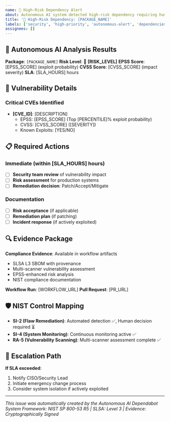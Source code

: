 ```yaml
---
name: 🚨 High-Risk Dependency Alert
about: Autonomous AI system detected high-risk dependency requiring human review
title: '🚨 High-Risk Dependency: [PACKAGE_NAME]'
labels: ['security', 'high-priority', 'autonomous-alert', 'dependencies']
assignees: []
---
```


## 🤖 Autonomous AI Analysis Results

**Package**: `[PACKAGE_NAME]`
**Risk Level**: 🔴 **[RISK_LEVEL]**
**EPSS Score**: [EPSS_SCORE] (exploit probability)
**CVSS Score**: [CVSS_SCORE] (impact severity)
**SLA**: [SLA_HOURS] hours

## 🎯 Vulnerability Details

### Critical CVEs Identified
- **[CVE_ID]**: [DESCRIPTION]
  - EPSS: [EPSS_SCORE] (Top [PERCENTILE]% exploit probability)
  - CVSS: [CVSS_SCORE] ([SEVERITY])
  - Known Exploits: [YES/NO]

## 📋 Required Actions

### Immediate (within [SLA_HOURS] hours)
- [ ] **Security team review** of vulnerability impact
- [ ] **Risk assessment** for production systems
- [ ] **Remediation decision**: Patch/Accept/Mitigate

### Documentation
- [ ] **Risk acceptance** (if applicable)
- [ ] **Remediation plan** (if patching)
- [ ] **Incident response** (if actively exploited)

## 🔍 Evidence Package

**Compliance Evidence**: Available in workflow artifacts
- SLSA L3 SBOM with provenance
- Multi-scanner vulnerability assessment
- EPSS-enhanced risk analysis
- NIST compliance documentation

**Workflow Run**: [WORKFLOW_URL]
**Pull Request**: [PR_URL]

## 🛡️ NIST Control Mapping

- **SI-2 (Flaw Remediation)**: Automated detection ✅, Human decision required ⏳
- **SI-4 (System Monitoring)**: Continuous monitoring active ✅
- **RA-5 (Vulnerability Scanning)**: Multi-scanner assessment complete ✅

## 🚨 Escalation Path

**If SLA exceeded**:
1. Notify CISO/Security Lead
2. Initiate emergency change process
3. Consider system isolation if actively exploited

---
*This issue was automatically created by the Autonomous AI Dependabot System*
*Framework: NIST SP 800-53 R5 | SLSA: Level 3 | Evidence: Cryptographically Signed*